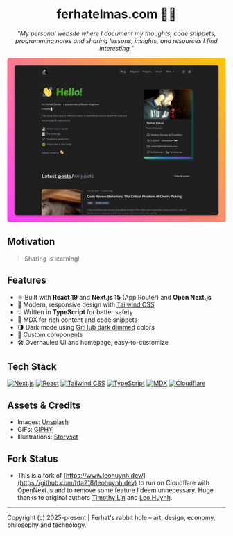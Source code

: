 <h1 align="center">ferhatelmas.com 🧑‍💻</h1>

<p align="center">
  <i>"My personal website where I document my thoughts, code snippets, programming notes and sharing lessons, insights, and resources I find interesting."</i>
</p>

![ferhatelmas.com screenshot](screenshot.png)

## Motivation

> Sharing is learning!

## Features

- ⚛️ Built with **React 19** and **Next.js 15** (App Router) and **Open Next.js**
- 🎨 Modern, responsive design with [Tailwind CSS](https://tailwindcss.com/)
- 💡 Written in **TypeScript** for better safety
- 📖 MDX for rich content and code snippets
- 🌗 Dark mode using [GitHub dark dimmed](https://github.blog/changelog/2021-04-14-dark-and-dimmed-themes-are-now-generally-available/) colors
- 🧩 Custom components
- 🛠️ Overhauled UI and homepage, easy-to-customize
<!---
TODO: add it later
- 📊 Website analytics with [Analytics Engine](https://developers.cloudflare.com/analytics/analytics-engine/)
-->

## Tech Stack

[![Next.js](https://img.shields.io/badge/next.js-000?logo=next.js&logoColor=white)](https://nextjs.org/)
[![React](https://img.shields.io/badge/react-20232A?logo=react&logoColor=61DAFB)](https://react.dev/)
[![Tailwind CSS](https://img.shields.io/badge/tailwindcss-06B6D4?logo=tailwindcss&logoColor=white)](https://tailwindcss.com/)
[![TypeScript](https://img.shields.io/badge/typescript-3178C6?logo=typescript&logoColor=white)](https://www.typescriptlang.org/)
[![MDX](https://img.shields.io/badge/mdx-1a1a1a?logo=mdx&logoColor=white)](https://mdxjs.com/)
[![Cloudflare](https://img.shields.io/badge/cloudflare-000?logo=cloudflare&logoColor=orange)](https://cloudflare.com/)

## Assets & Credits

- Images: [Unsplash](https://unsplash.com/)
- GIFs: [GIPHY](https://giphy.com/)
- Illustrations: [Storyset](https://storyset.com/)

## Fork Status

- This is a fork of [https://www.leohuynh.dev/](https://github.com/hta218/leohuynh.dev) to run on Cloudflare with OpenNext.js and to remove some feature I deem unnecessary. Huge thanks to original authors [Timothy Lin](https://x.com/timlrxx) and [Leo Huynh](https://x.com/hta218_).

---

Copyright (c) 2025-present | Ferhat's rabbit hole – art, design, economy, philosophy and technology.
